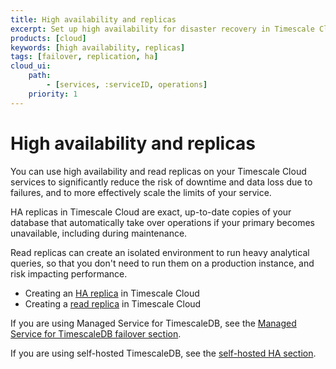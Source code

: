 ```yaml
---
title: High availability and replicas
excerpt: Set up high availability for disaster recovery in Timescale Cloud
products: [cloud]
keywords: [high availability, replicas]
tags: [failover, replication, ha]
cloud_ui:
    path:
        - [services, :serviceID, operations]
    priority: 1
---
```


# High availability and replicas

You can use high availability and read replicas on your Timescale Cloud services
to significantly reduce the risk of downtime and data loss due to failures, and
to more effectively scale the limits of your service.

HA replicas in Timescale Cloud are exact, up-to-date copies of your database
that automatically take over operations if your primary becomes unavailable,
including during maintenance.

Read replicas can create an isolated environment to run heavy analytical
queries, so that you don't need to run them on a production instance, and risk
impacting performance.

*   Creating an [HA replica][ha-replica] in Timescale Cloud
*   Creating a [read replica][read-replica] in Timescale Cloud

If you are using Managed Service for TimescaleDB, see the
[Managed Service for TimescaleDB failover section][mst-failover].

If you are using self-hosted TimescaleDB, see the
[self-hosted HA section][self-hosted-ha].

[ha-replica]: /use-timescale/:currentVersion:/ha-replicas/high-availability/
[read-replica]: /use-timescale/:currentVersion:/ha-replicas/read-scaling/
[mst-failover]: /mst/:currentVersion:/failover/
[self-hosted-ha]: /self-hosted/:currentVersion:/replication-and-ha/
